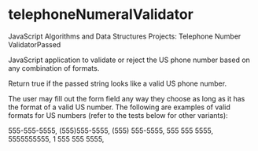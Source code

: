 # telephoneNumeralValidator

JavaScript Algorithms and Data Structures Projects: Telephone Number ValidatorPassed

JavaScript application to validate or reject the US phone number based on any combination of formats.

Return true if the passed string looks like a valid US phone number.

The user may fill out the form field any way they choose as long as it has the format of a valid US number. The following are examples of valid formats for US numbers (refer to the tests below for other variants):

555-555-5555,
(555)555-5555,
(555) 555-5555,
555 555 5555,
5555555555,
1 555 555 5555,
